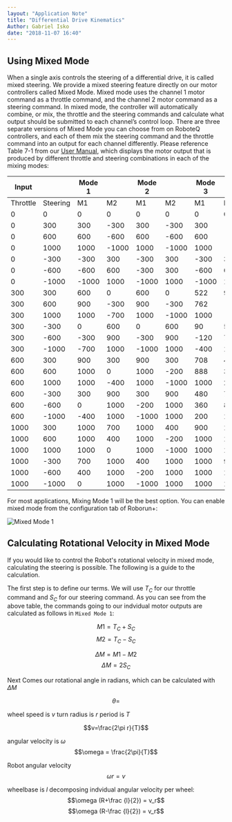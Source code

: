 ```yaml
---
layout: "Application Note"
title: "Differential Drive Kinematics"
Author: Gabriel Isko
date: "2018-11-07 16:40"
---
```


## Using Mixed Mode

When a single axis controls the steering of a differential drive, it is called mixed steering. We provide a mixed steering feature directly on our motor controllers called Mixed Mode. Mixed mode uses the channel 1 motor command as a throttle command, and the channel 2 motor command as a steering command. In mixed mode, the controller will automatically combine, or mix, the throttle and the steering commands and calculate what output should be submitted to each channel’s control loop. There are three separate versions of Mixed Mode you can choose from on RoboteQ controllers, and each of them mix the steering command and the throttle command into an output for each channel differently. Please reference Table 7-1 from our [User Manual], which displays the motor output that is produced by different throttle and steering combinations in each of the mixing modes:

|  Input   |          | Mode 1 |       | Mode 2 |       | Mode 3 |       |
|----------|----------|--------|-------|--------|-------|--------|-------|
| Throttle | Steering | M1     | M2    | M1     | M2    | M1     | M2    |
| 0        | 0        | 0      | 0     | 0      | 0     | 0      | 0     |
| 0        | 300      | 300    | -300  | 300    | -300  | 300    | -300  |
| 0        | 600      | 600    | -600  | 600    | -600  | 600    | -600  |
| 0        | 1000     | 1000   | -1000 | 1000   | -1000 | 1000   | -1000 |
| 0        | -300     | -300   | 300   | -300   | 300   | -300   | 300   |
| 0        | -600     | -600   | 600   | -300   | 300   | -600   | 600   |
| 0        | -1000    | -1000  | 1000  | -1000  | 1000  | -1000  | 1000  |
| 300      | 300      | 600    | 0     | 600    | 0     | 522    | 90    |
| 300      | 600      | 900    | -300  | 900    | -300  | 762    | -120  |
| 300      | 1000     | 1000   | -700  | 1000   | -1000 | 1000   | -400  |
| 300      | -300     | 0      | 600   | 0      | 600   | 90     | 522   |
| 300      | -600     | -300   | 900   | -300   | 900   | -120   | 762   |
| 300      | -1000    | -700   | 1000  | -1000  | 1000  | -400   | 1000  |
| 600      | 300      | 900    | 300   | 900    | 300   | 708    | 480   |
| 600      | 600      | 1000   | 0     | 1000   | -200  | 888    | 360   |
| 600      | 1000     | 1000   | -400  | 1000   | -1000 | 1000   | 200   |
| 600      | -300     | 300    | 900   | 300    | 900   | 480    | 708   |
| 600      | -600     | 0      | 1000  | -200   | 1000  | 360    | 888   |
| 600      | -1000    | -400   | 1000  | -1000  | 1000  | 200    | 1000  |
| 1000     | 300      | 1000   | 700   | 1000   | 400   | 900    | 1000  |
| 1000     | 600      | 1000   | 400   | 1000   | -200  | 1000   | 1000  |
| 1000     | 1000     | 1000   | 0     | 1000   | -1000 | 1000   | 1000  |
| 1000     | -300     | 700    | 1000  | 400    | 1000  | 1000   | 900   |
| 1000     | -600     | 400    | 1000  | -200   | 1000  | 1000   | 1000  |
| 1000     | -1000    | 0      | 1000  | -1000  | 1000  | 1000   | 1000  |



For most applications, Mixing Mode 1 will be the best option.
You can enable mixed mode from the configuration tab of Roborun+:

![](FAQ_Images/Mixed_Mode_Robroun.png "Mixed Mode 1")


## Calculating Rotational Velocity in Mixed Mode

If you would like to control the Robot's rotational velocity in mixed mode, calculating the steering is possible. The following is a guide to the calculation.

The first step is to define our terms. We will use $T_C$ for our throttle command and $S_C$ for our steering command. As you can see from the above table, the commands going to our indvidual motor outputs are calculated as follows in `Mixed Mode 1`:


$$M1 = T_C + S_C $$
$$M2 = T_C - S_C $$

$$\Delta M = M1 - M2 $$
$$\Delta M = 2S_C $$

Next Comes our rotational angle in radians, which can be calculated with $\Delta M$

$$\theta = $$



wheel speed is $v$ turn radius is $r$ period is $T$

$$v=\frac{2\pi r}{T}$$



angular velocity is $\omega$
$$\omega = \frac{2\pi}{T}$$

Robot angular velocity
$$\omega r= v $$

wheelbase is $l$
decomposing indvidual angular velocity per wheel:
$$\omega (R+\frac {l}{2}) = v_r$$
$$\omega (R-\frac {l}{2}) = v_r$$

<!--
Once we have the wheels we can calculate the forward kinematics. -->
<!-- FAQ Reference List -->

[User Manual]:https://www.roboteq.com/index.php/docman/motor-controllers-documents-and-files/documentation/user-manual/272-roboteq-controllers-user-manual-v17/file "User Manual"

[Differential Drive Kinematics]: http://www8.cs.umu.se/kurser/5DV122/HT13/material/Hellstrom-ForwardKinematics.pdf

[Differential Drive Dynamics]: https://www.omicsonline.org/open-access/dynamic-modelling-of-differentialdrive-mobile-robots-using-lagrange-and-newtoneuler-methodologies-a-unified-framework-2168-9695.1000107.pdf
